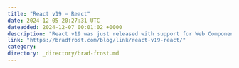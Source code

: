 ```yaml
---
title: "React v19 – React"
date: 2024-12-05 20:27:31 UTC
dateadded: 2024-12-07 00:01:02 +0000
description: "React v19 was just released with support for Web Components! React 19 adds full support for custom elements and passes all tests on Custom Elements Everywhere. In past versions, using Custom Elements in React has been difficult because React treated […]"
link: "https://bradfrost.com/blog/link/react-v19-react/"
category:
directory: _directory/brad-frost.md
---
```


